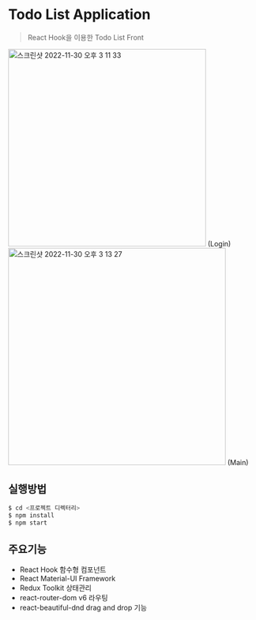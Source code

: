 # Todo List Application
> React Hook을 이용한 Todo List Front


<img width="400" alt="스크린샷 2022-11-30 오후 3 11 33" src="https://user-images.githubusercontent.com/39370772/204721694-fa7ae22b-6924-4618-939e-1313afbf9399.png">  (Login)  <img width="440" alt="스크린샷 2022-11-30 오후 3 13 27" src="https://user-images.githubusercontent.com/39370772/204721866-86ef7669-836d-41ee-ab93-ed6fa0aa21b6.png">  (Main)

## 실행방법 

```sh
$ cd <프로젝트 디렉터리>
$ npm install
$ npm start
```

## 주요기능

<ul>
  <li> React Hook 함수형 컴포넌트 </li> 
  <li> React Material-UI Framework  </li>
  <li> Redux Toolkit 상태관리 </li>  
  <li> react-router-dom v6 라우팅 </li>
  <li> react-beautiful-dnd drag and drop 기능 </li> 
</ul>



